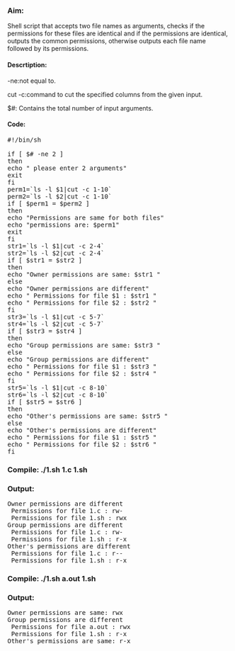### Aim:
Shell script that accepts two file names as arguments, checks if the permissions for these files are identical and if the permissions are identical, outputs the common permissions, otherwise outputs each file name followed by its permissions.

#### Descrtiption:
<p>-ne:not equal to.</p>
<p>cut -c:command to cut the specified columns from the given input.</p>
<p> $#: Contains the total number of input arguments.</p>

#### Code:
<pre>#!/bin/sh

if [ $# -ne 2 ]
then
echo " please enter 2 arguments"
exit
fi
perm1=`ls -l $1|cut -c 1-10`
perm2=`ls -l $2|cut -c 1-10`
if [ $perm1 = $perm2 ]
then
echo "Permissions are same for both files"
echo "permissions are: $perm1"
exit
fi
str1=`ls -l $1|cut -c 2-4`
str2=`ls -l $2|cut -c 2-4`
if [ $str1 = $str2 ]
then
echo "Owner permissions are same: $str1 "
else
echo "Owner permissions are different"
echo " Permissions for file $1 : $str1 "
echo " Permissions for file $2 : $str2 "
fi 
str3=`ls -l $1|cut -c 5-7`
str4=`ls -l $2|cut -c 5-7`
if [ $str3 = $str4 ]
then
echo "Group permissions are same: $str3 "
else
echo "Group permissions are different"
echo " Permissions for file $1 : $str3 "
echo " Permissions for file $2 : $str4 "
fi 
str5=`ls -l $1|cut -c 8-10`
str6=`ls -l $2|cut -c 8-10`
if [ $str5 = $str6 ]
then
echo "Other's permissions are same: $str5 "
else
echo "Other's permissions are different"
echo " Permissions for file $1 : $str5 "
echo " Permissions for file $2 : $str6 "
fi 
</pre> 
### Compile: ./1.sh 1.c 1.sh


### Output:
<pre>Owner permissions are different
 Permissions for file 1.c : rw- 
 Permissions for file 1.sh : rwx 
Group permissions are different
 Permissions for file 1.c : rw- 
 Permissions for file 1.sh : r-x 
Other's permissions are different
 Permissions for file 1.c : r-- 
 Permissions for file 1.sh : r-x
</pre>

### Compile: ./1.sh a.out 1.sh
### Output:
<pre>Owner permissions are same: rwx 
Group permissions are different
 Permissions for file a.out : rwx 
 Permissions for file 1.sh : r-x 
Other's permissions are same: r-x</pre>  